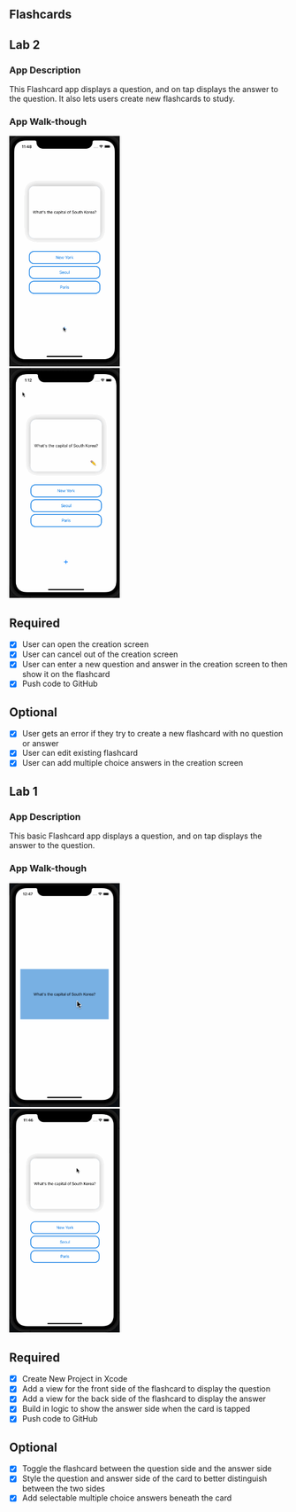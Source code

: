 ## Flashcards

## Lab 2

### App Description
This Flashcard app displays a question, and on tap displays the answer to the question. It also lets users create new flashcards to study.

### App Walk-though
<img src="https://github.com/h42codes/Flashcards/raw/main/lab2.gif" width=200><br>
<img src="https://github.com/h42codes/Flashcards/raw/main/lab2_optionals.gif" width=200><br>

## Required
- [x] User can open the creation screen
- [x] User can cancel out of the creation screen
- [x] User can enter a new question and answer in the creation screen to then show it on the flashcard
- [x] Push code to GitHub
## Optional
- [x] User gets an error if they try to create a new flashcard with no question or answer
- [x] User can edit existing flashcard
- [x] User can add multiple choice answers in the creation screen

## Lab 1

### App Description
This basic Flashcard app displays a question, and on tap displays the answer to the question.

### App Walk-though
<img src="https://github.com/h42codes/Flashcards/raw/main/lab1.gif" width=200><br>
<img src="https://github.com/h42codes/Flashcards/raw/main/lab1_optionals.gif" width=200><br>

## Required
- [x] Create New Project in Xcode
- [x] Add a view for the front side of the flashcard to display the question
- [x] Add a view for the back side of the flashcard to display the answer
- [x] Build in logic to show the answer side when the card is tapped
- [x] Push code to GitHub
## Optional
- [x] Toggle the flashcard between the question side and the answer side
- [x] Style the question and answer side of the card to better distinguish between the two sides
- [x] Add selectable multiple choice answers beneath the card
